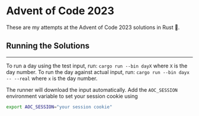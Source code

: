# Advent of Code 2023

These are my attempts at the Advent of Code 2023 solutions in Rust 🦀.

## Running the Solutions

---

To run a day using the test input, run: `cargo run --bin dayX` where `X` is the day number.
To run the day against actual input, run: `cargo run --bin dayx -- --real` where `x` is the day number.

The runner will download the input automatically. Add the `AOC_SESSION` environment variable to set your session cookie using

```bash
export AOC_SESSION="your session cookie"
```
